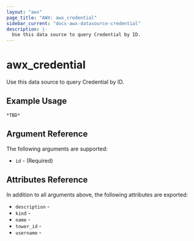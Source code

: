 ```yaml
---
layout: "awx"
page_title: "AWX: awx_credential"
sidebar_current: "docs-awx-datasource-credential"
description: |-
  Use this data source to query Credential by ID.
---
```


# awx_credential

Use this data source to query Credential by ID.

## Example Usage

```hcl
*TBD*
```

## Argument Reference

The following arguments are supported:

* `id` - (Required) 

## Attributes Reference

In addition to all arguments above, the following attributes are exported:

* `description` - 
* `kind` - 
* `name` - 
* `tower_id` - 
* `username` - 
